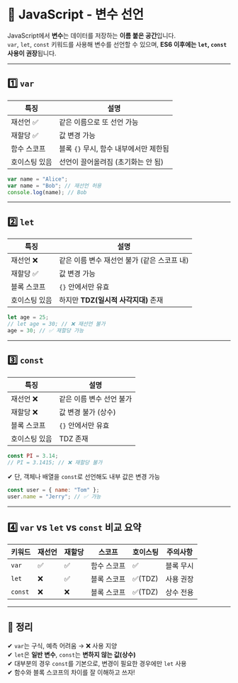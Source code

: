 # 📝 JavaScript - 변수 선언

JavaScript에서 **변수**는 데이터를 저장하는 **이름 붙은 공간**입니다.  
`var`, `let`, `const` 키워드를 사용해 변수를 선언할 수 있으며, **ES6 이후에는 `let`, `const` 사용이 권장**됩니다.

---

## 1️⃣ `var`

| 특징 | 설명 |
|------|------|
| 재선언 ✅ | 같은 이름으로 또 선언 가능 |
| 재할당 ✅ | 값 변경 가능 |
| 함수 스코프 | 블록 `{}` 무시, 함수 내부에서만 제한됨 |
| 호이스팅 있음 | 선언이 끌어올려짐 (초기화는 안 됨) |

```js
var name = "Alice";
var name = "Bob"; // 재선언 허용
console.log(name); // Bob
```

---

## 2️⃣ `let`

| 특징 | 설명 |
|------|------|
| 재선언 ❌ | 같은 이름 변수 재선언 불가 (같은 스코프 내) |
| 재할당 ✅ | 값 변경 가능 |
| 블록 스코프 | `{}` 안에서만 유효 |
| 호이스팅 있음 | 하지만 **TDZ(일시적 사각지대)** 존재

```js
let age = 25;
// let age = 30; // ❌ 재선언 불가
age = 30; // ✅ 재할당 가능
```

---

## 3️⃣ `const`

| 특징 | 설명 |
|------|------|
| 재선언 ❌ | 같은 이름 변수 선언 불가 |
| 재할당 ❌ | 값 변경 불가 (상수) |
| 블록 스코프 | `{}` 안에서만 유효 |
| 호이스팅 있음 | TDZ 존재

```js
const PI = 3.14;
// PI = 3.1415; // ❌ 재할당 불가
```

✔ 단, 객체나 배열을 `const`로 선언해도 내부 값은 변경 가능

```js
const user = { name: "Tom" };
user.name = "Jerry"; // ✅ 가능
```

---

## 4️⃣ `var` vs `let` vs `const` 비교 요약

| 키워드 | 재선언 | 재할당 | 스코프       | 호이스팅 | 주의사항 |
|--------|--------|--------|--------------|----------|-----------|
| `var`  | ✅      | ✅      | 함수 스코프 | ✅       | 블록 무시 |
| `let`  | ❌      | ✅      | 블록 스코프 | ✅(TDZ)  | 사용 권장 |
| `const`| ❌      | ❌      | 블록 스코프 | ✅(TDZ)  | 상수 전용 |

---

## 🎯 정리

✔ `var`는 구식, 예측 어려움 → ❌ 사용 지양  
✔ `let`은 **일반 변수**, `const`는 **변하지 않는 값(상수)**  
✔ 대부분의 경우 `const`를 기본으로, 변경이 필요한 경우에만 `let` 사용  
✔ 함수와 블록 스코프의 차이를 잘 이해하고 쓰자!

